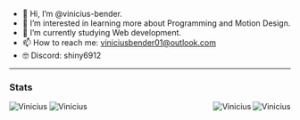 - 👋 Hi, I’m @vinicius-bender.
- 👀 I’m interested in learning more about Programming and Motion Design.
- 🌱 I’m currently studying Web development.
- 📫 How to reach me: <a href="viniciusbender01@outlook.com">viniciusbender01@outlook.com</a>
- 🤓 Discord: shiny6912


<hr />

### Stats

<div>
  <img src="https://github-readme-stats.vercel.app/api?username=vinicius-bender&show_icons=true&theme=dark&title_color=ffffff&text_color=ffffff&locale=en" alt="Vinicius"/>
  <img align="right" src="https://github-readme-stats.vercel.app/api/top-langs?username=vinicius-bender&show_icons=true&theme=dark&title_color=ffffff&text_color=ffffff&locale=en&layout=compact" alt="Vinicius"/>
  <img src="https://github-readme-stats.vercel.app/api?username=bender-vinicius&show_icons=true&theme=dark&title_color=ffffff&text_color=ffffff&locale=en" alt="Vinicius"/>
  <img align="right" src="https://github-readme-stats.vercel.app/api/top-langs?username=bender-vinicius&show_icons=true&theme=dark&title_color=ffffff&text_color=ffffff&locale=en&layout=compact" alt="Vinicius"/>
</div>
